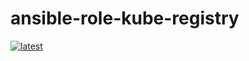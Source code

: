 # ansible-role-kube-registry

[![latest](https://github.com/archmachina/ansible-role-kube-registry/workflows/latest/badge.svg)](https://github.com/archmachina/ansible-role-kube-registry/actions?query=workflow%3Alatest)
